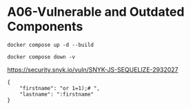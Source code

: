 # A06-Vulnerable and Outdated Components

```
docker compose up -d --build
```

```
docker compose down -v
```

https://security.snyk.io/vuln/SNYK-JS-SEQUELIZE-2932027

```
{
    "firstname": "or 1=1);# ",
    "lastname": ":firstname"
} 
```

